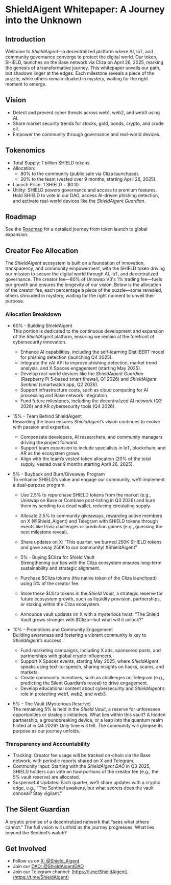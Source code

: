 # ShieldAigent Whitepaper: A Journey into the Unknown

## Introduction
Welcome to *ShieldAigent*—a decentralized platform where AI, IoT, and community governance converge to protect the digital world. Our token, SHIELD, launches on the Base network via Cliza on April 26, 2025, marking the genesis of a transformative journey. This whitepaper unveils our path, but shadows linger at the edges. Each milestone reveals a piece of the puzzle, while others remain cloaked in mystery, waiting for the right moment to emerge.

## Vision
- Detect and prevent cyber threats across web1, web2, and web3 using AI.
- Share market security trends for stocks, gold, bonds, crypto, and crude oil.
- Empower the community through governance and real-world devices.

## Tokenomics
- Total Supply: 1 billion SHIELD tokens.
- Allocation:
  - 80% to the community (public sale via Cliza launchpad).
  - 20% to the team (vested over 9 months, starting April 26, 2025).
- Launch Price: 1 SHIELD = $0.10.
- Utility: SHIELD powers governance and access to premium features. Hold SHIELD to vote in our DAO, access AI-driven phishing detection, and activate real-world devices like the *ShieldAigent Guardian*.

## Roadmap
See the [Roadmap](ROADMAP.md) for a detailed journey from token launch to global expansion.

## Creator Fee Allocation

The *ShieldAigent* ecosystem is built on a foundation of innovation, transparency, and community empowerment, with the SHIELD token driving our mission to secure the digital world through AI, IoT, and decentralized governance. The creator fee—80% of Uniswap V3's 1% trading fee—fuels our growth and ensures the longevity of our vision. Below is the allocation of the creator fee, each percentage a piece of the puzzle—some revealed, others shrouded in mystery, waiting for the right moment to unveil their purpose.

### Allocation Breakdown
- 60% - Building ShieldAigent  
  This portion is dedicated to the continuous development and expansion of the *ShieldAigent* platform, ensuring we remain at the forefront of cybersecurity innovation.  
  - Enhance AI capabilities, including the self-learning DistilBERT model for phishing detection (launching Q4 2025).  
  - Integrate the xAI API to improve phishing detection, market trend analysis, and X Spaces engagement (starting May 2025).  
  - Develop real-world devices like the *ShieldAigent Guardian* (Raspberry Pi 5-based smart firewall, Q1 2026) and *ShieldAigent Sentinel* (smartwatch app, Q2 2026).  
  - Support infrastructure costs, such as cloud computing for AI processing and Base network integration.  
  - Fund future milestones, including the decentralized AI network (Q3 2026) and AR cybersecurity tools (Q4 2026).

- 15% - Team Behind ShieldAigent  
  Rewarding the team ensures *ShieldAigent*’s vision continues to evolve with passion and expertise.  
  - Compensate developers, AI researchers, and community managers driving the project forward.  
  - Support team expansion to include specialists in IoT, blockchain, and AR as the ecosystem grows.  
  - Align with the team’s vested token allocation (20% of the total supply, vested over 9 months starting April 26, 2025).

- 5% - Buyback and Burn/Giveaway Program  
  To enhance SHIELD’s value and engage our community, we’ll implement a dual-purpose program.  
  - Use 2.5% to repurchase SHIELD tokens from the market (e.g., Uniswap on Base or Coinbase post-listing in Q3 2026) and burn them by sending to a dead wallet, reducing circulating supply.  
  - Allocate 2.5% to community giveaways, rewarding active members on X (@Shield_Aigent) and Telegram with SHIELD tokens through events like trivia challenges or prediction games (e.g., guessing the next milestone reveal).  
  - Share updates on X: “This quarter, we burned 250K SHIELD tokens and gave away 250K to our community! #ShieldAigent”

  - 5% - Buying $Cliza for Shield Vault  
  Strengthening our ties with the Cliza ecosystem ensures long-term sustainability and strategic alignment.  
  - Purchase $Cliza tokens (the native token of the Cliza launchpad) using 5% of the creator fee.  
  - Store these $Cliza tokens in the *Shield Vault*, a strategic reserve for future ecosystem growth, such as liquidity provision, partnerships, or staking within the Cliza ecosystem.  
  - Announce vault updates on X with a mysterious twist: “The Shield Vault grows stronger with $Cliza—but what will it unlock?”

- 10% - Promotions and Community Engagement  
  Building awareness and fostering a vibrant community is key to *ShieldAigent*’s success.  
  - Fund marketing campaigns, including X ads, sponsored posts, and partnerships with global crypto influencers.  
  - Support X Spaces events, starting May 2025, where *ShieldAigent* speaks using text-to-speech, sharing insights on hacks, scams, and markets.  
  - Create community incentives, such as challenges on Telegram (e.g., predicting the Silent Guardian’s reveal) to drive engagement.  
  - Develop educational content about cybersecurity and *ShieldAigent*’s role in protecting web1, web2, and web3.

- 5% - The Vault (Mysterious Reserve)  
  The remaining 5% is held in the *Shield Vault*, a reserve for unforeseen opportunities or strategic initiatives. What lies within this vault? A hidden partnership, a groundbreaking device, or a leap into the quantum realm hinted at in Q4 2026? Only time will tell. The community will glimpse its purpose as our journey unfolds.

### Transparency and Accountability
- Tracking: Creator fee usage will be tracked on-chain via the Base network, with periodic reports shared on X and Telegram.  
- Community Input: Starting with the *ShieldAigent DAO* in Q3 2025, SHIELD holders can vote on how portions of the creator fee (e.g., the 5% vault reserve) are allocated.  
- Suspenseful Updates: Each quarter, we’ll share updates with a cryptic edge, e.g., “The Sentinel awakens, but what secrets does the vault conceal? Stay vigilant.”

## The Silent Guardian
A cryptic promise of a decentralized network that “sees what others cannot.” The full vision will unfold as the journey progresses. What lies beyond the Sentinel’s watch?

## Get Involved
- Follow us on [X: @Shield_Aigent](https://x.com/Shield_Aigent)
- Join our [DAO: @ShieldAigentDAO](https://x.com/ShieldAigentDAO)
- Join our Telegram channel: [https://t.me/ShieldAigent](https://t.me/ShieldAigent)